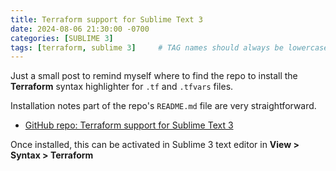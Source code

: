 ```yaml
---
title: Terraform support for Sublime Text 3
date: 2024-08-06 21:30:00 -0700
categories: [SUBLIME 3]
tags: [terraform, sublime 3]     # TAG names should always be lowercase
---
```


Just a small post to remind myself where to find the repo to install the **Terraform** syntax highlighter for `.tf` and `.tfvars` files.

Installation notes part of the repo's `README.md` file are very straightforward.

- [GitHub repo: Terraform support for Sublime Text 3](https://github.com/tmichel/sublime-terraform)

Once installed, this can be activated in Sublime 3 text editor in **View > Syntax > Terraform**
